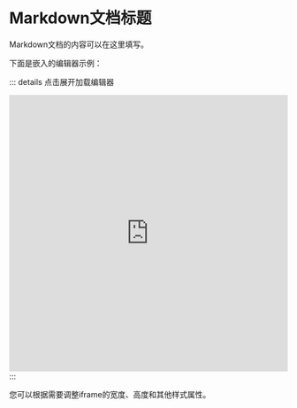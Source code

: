 # Markdown文档标题

Markdown文档的内容可以在这里填写。

下面是嵌入的编辑器示例：

::: details 点击展开加载编辑器

<iframe src="https://repl.bangwu.top/repl/?kernel=python&toolbar=1&theme=JupyterLab Dark&code=print('Hello from the first editor!')" style="width: 100%; height: 500px; border: none; background-color: #1e1e1e; color: #f9f9f9;"></iframe>
:::

您可以根据需要调整iframe的宽度、高度和其他样式属性。
